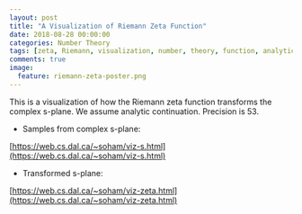 ```yaml
---
layout: post
title: "A Visualization of Riemann Zeta Function"
date: 2018-08-28 00:00:00
categories: Number Theory
tags: [zeta, Riemann, visualization, number, theory, function, analytic, computation]
comments: true
image:
  feature: riemann-zeta-poster.png
---
```

This is a visualization of how the Riemann zeta function transforms the complex s-plane. We assume analytic continuation. Precision is 53.

* Samples from complex s-plane:

[https://web.cs.dal.ca/~soham/viz-s.html](https://web.cs.dal.ca/~soham/viz-s.html)
* Transformed s-plane:

[https://web.cs.dal.ca/~soham/viz-zeta.html](https://web.cs.dal.ca/~soham/viz-zeta.html)